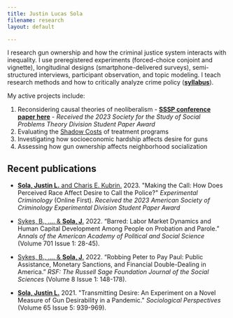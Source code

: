 ```yaml
---
title: Justin Lucas Sola
filename: research
layout: default

---
```


<head>
  <link rel="shortcut icon" href="favicon.ico?v=BGAqyRPREE">
  <link rel="apple-touch-icon" sizes="180x180" href="icons/apple-touch-icon.png?v=BGAqyRPREE">
  <link rel="icon" type="image/png" sizes="32x32" href="icons/favicon-32x32.png?v=BGAqyRPREE">
  <link rel="icon" type="image/png" sizes="16x16" href="icons/favicon-16x16.png?v=BGAqyRPREE">
  <link rel="manifest" href="icons/site.webmanifest?v=BGAqyRPREE">
  <link rel="mask-icon" href="icons/safari-pinned-tab.svg?v=BGAqyRPREE" color="#5bbad5">
  <meta name="msapplication-TileColor" content="#da532c">
  <meta name="theme-color" content="#ffffff">
</head>

I research gun ownership and how the criminal justice system interacts with inequality. I use preregistered experiments (forced-choice conjoint and vignette), longitudinal designs (smartphone-delivered surveys), semi-structured interviews, participant observation, and topic modeling. I teach research methods and how to critically analyze crime policy (<b><a href="./files/Fall_2022_C126_Syllabus.pdf">syllabus</a></b>).

My active projects include:
1.  Reconsidering causal theories of neoliberalism - <b><a href="https://drive.google.com/file/d/1VUUzjg-Syp3qNQ07UzEjAm9m82WqUu-T/view?usp=sharing">SSSP conference paper here</a></b> - _Received the 2023 Society for the Study of Social Problems Theory Division Student Paper Award_
2.  Evaluating the [Shadow Costs](https://www.shadowcosts.com/) of treatment programs
3.  Investigating how socioeconomic hardship affects desire for guns
4.  Assessing how gun ownership affects neighborhood socialization

## Recent publications
- <a href="https://doi.org/10.1007/s11292-023-09571-z">**Sola, Justin L.** and Charis E. Kubrin.</a> 2023. "Making the Call: How Does Perceived Race Affect Desire to Call the Police?" *Experimental Criminology* (Online First). _Received the 2023 American Society of Criminology Experimental Division Student Paper Award_

- <a href="https://doi.org/10.1177/00027162221099291">Sykes, B., …. & **Sola, J**.</a> 2022. “Barred: Labor Market Dynamics and Human Capital Development Among People on Probation and Parole.” *Annals of the American Academy of Political and Social Science* (Volume 701 Issue 1: 28-45).

- <a href="https://doi.org/10.7758/RSF.2022.8.1.07">Sykes, B., …. & **Sola, J**.</a> 2022. “Robbing Peter to Pay Paul: Public Assistance, Monetary Sanctions, and Financial Double-Dealing in America.” *RSF: The Russell Sage Foundation Journal of the Social Sciences* (Volume 8 Issue 1: 148-178).

- <a href="https://doi.org/10.1177/07311214211007179">**Sola, Justin L.**</a> 2021. "Transmitting Desire: An Experiment on a Novel Measure of Gun Desirability in a Pandemic." *Sociological Perspectives* (Volume 65 Issue 5: 939-969).
